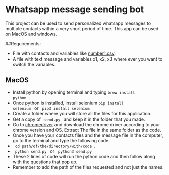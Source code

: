 # Whatsapp message sending bot
This project can be used to send personalized whatsapp messages to multiple contacts within a very short period of time. This app can be used on MacOS and windows.

##Requirements:
- File with contacts and variables like [number1.csv](https://github.com/pranv11/send-bulk-personalized-whatsapp/blob/main/number1.csv).
- A file with text message and variables x1, x2, x3 where ever you want to switch the variables.

## MacOS
- Install python by opening terminal and typing <code>brew install python </code>.
- Once python is installed, install selenium <code>pip install selenium </code> or <code> pip3 install selenium </code>
- Create a folder where you will store all the files for this application.
- Get a copy of <code> send.py </code> and keep it in the folder that you made.
- Go to [chromedriver](https://chromedriver.chromium.org/downloads) and download the chrome driver according to your chrome version and OS. Extract The file in the same folder as the code.
- Once you have your contacts files and the message file in the computer, go to the terminal and type the following code:
- <code> cd path/of/the/directory/with/code </code>.
- <code> python send.py </code> or <code> python3 send.py </code>
- These 2 lines of code will run the python code and then follow along with the questions that pop up.
- Remember to add the path of the files requested and not just the names.

